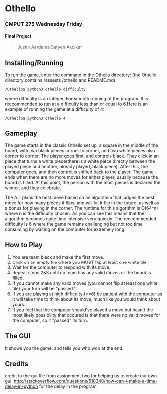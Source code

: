 # Othello

### CMPUT 275 Wednesday Friday
#### Final Project
> Justin Aardema
> Satyen Akolkar

Installing/Running
------------------

To run the game, enter the command in the Othello directory:
(the Othello directory contains /assests /othello and README.md)

    /Othello$ python3 othello difficulty
    
where difficulty is an integer. For smooth running of the
program. It is reccommended to run at a difficulty less than
or equal to 6.Here is an example of running the game at a
difficulty of 4:

    /Othello$ python3 othello 4
    
Gameplay
--------
 
The game starts in the classic Othello set up, a square in the
middle of the board, with two black pieces corner to corner, and 
two white pieces also corner to corner. The player goes first, and 
controls black.  They click in an place that turns a white piece(there
is a white piece directly between the played piece and another, already
played, black piece).  After this, the computer goes, and then control
is shifted back to the player.  The game ends when there are no more moves
for either player, usually because the board is filled.  At this point, the 
person with the most pieces is declared the winner, and they celebrate.

The A.I. plans the best move based on an algorithim that judges the best move
for how many pieces it flips, and will let it flip in the future, as well as a
bonus for playing in the corner. The runtime for this algorithm is O(64^n) where
n is the difficulty chosen. As you can see this means that the algorithm becomes
quite time intensive very quickly. The reccommended difficulty is 6 where the
game remains challenging but not too time consuming by waiting on the computer
for extremely long.

How to Play
-----------
1. You are team black and make the first move.
2. Click on an empty tile where you MUST flip at least one white tile
3. Wait for the computer to respond with its move.
4. Repeat steps 2&3 until no team has any valid moves or the board is
   filled.
5. If you cannot make any valid moves (you cannot flip at least one white
   tile) your turn will be "passed."
6. If you are playing at high difficulty (>=6) be patient with the computer
   as it will take time to think about its move, much like you would think
   about yours.
7. If you feel that the computer should've played a move but hasn't the
   most likely possibility that occured is that there were no valid moves
   for the computer, so it "passed" its turn.

The GUI
-------

It shows you the game, and tells you who won at the end.

Credits
-------

credit to the gui file from assignment two for helping us to create our own gui.
http://stackoverflow.com/questions/510348/how-can-i-make-a-time-delay-in-python for the delay in the program
